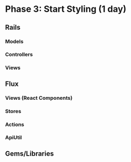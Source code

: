 # Phase 3: Start Styling (1 day)

## Rails
### Models

### Controllers

### Views

## Flux
### Views (React Components)

### Stores

### Actions

### ApiUtil

## Gems/Libraries

